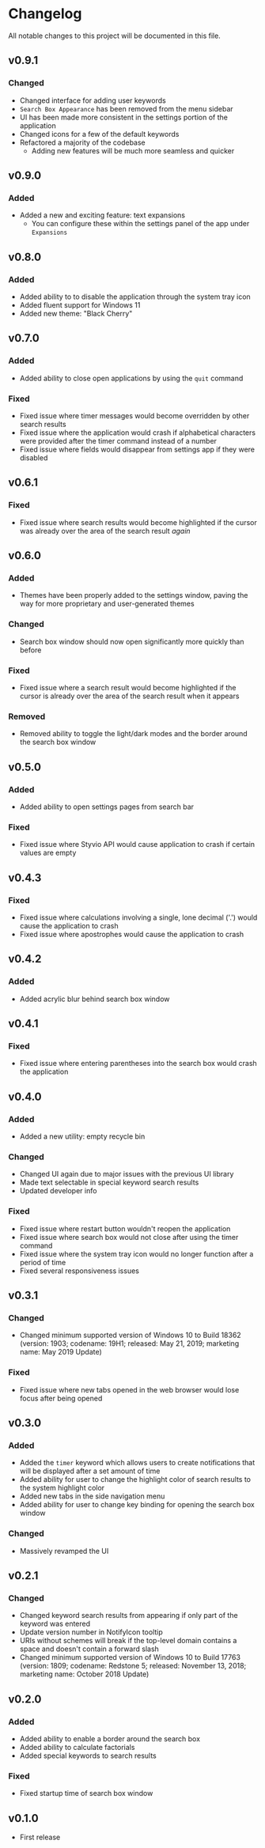 # Changelog

All notable changes to this project will be documented in this file.

## v0.9.1

### Changed

* Changed interface for adding user keywords
* `Search Box Appearance` has been removed from the menu sidebar
* UI has been made more consistent in the settings portion of the application
* Changed icons for a few of the default keywords
* Refactored a majority of the codebase
  * Adding new features will be much more seamless and quicker

## v0.9.0

### Added

* Added a new and exciting feature: text expansions
  * You can configure these within the settings panel of the app under `Expansions`

## v0.8.0

### Added

* Added ability to to disable the application through the system tray icon
* Added fluent support for Windows 11
* Added new theme: "Black Cherry"

## v0.7.0

### Added

* Added ability to close open applications by using the `quit` command

### Fixed

* Fixed issue where timer messages would become overridden by other search results
* Fixed issue where the application would crash if alphabetical characters were provided after the timer command instead of a number
* Fixed issue where fields would disappear from settings app if they were disabled

## v0.6.1

### Fixed

* Fixed issue where search results would become highlighted if the cursor was already over the area of the search result *again*

## v0.6.0

### Added

* Themes have been properly added to the settings window, paving the way for more proprietary and user-generated themes

### Changed

* Search box window should now open significantly more quickly than before

### Fixed

* Fixed issue where a search result would become highlighted if the cursor is already over the area of the search result when it appears

### Removed

* Removed ability to toggle the light/dark modes and the border around the search box window

## v0.5.0

### Added

* Added ability to open settings pages from search bar

### Fixed

* Fixed issue where Styvio API would cause application to crash if certain values are empty

## v0.4.3

### Fixed

* Fixed issue where calculations involving a single, lone decimal ('.') would cause the application to crash
* Fixed issue where apostrophes would cause the application to crash

## v0.4.2

### Added

* Added acrylic blur behind search box window

## v0.4.1

### Fixed

* Fixed issue where entering parentheses into the search box would crash the application

## v0.4.0

### Added

* Added a new utility: empty recycle bin

### Changed

* Changed UI again due to major issues with the previous UI library
* Made text selectable in special keyword search results
* Updated developer info

### Fixed

* Fixed issue where restart button wouldn't reopen the application
* Fixed issue where search box would not close after using the timer command
* Fixed issue where the system tray icon would no longer function after a period of time
* Fixed several responsiveness issues

## v0.3.1

### Changed

* Changed minimum supported version of Windows 10 to Build 18362 (version: 1903; codename: 19H1; released: May 21, 2019; marketing name: May 2019 Update)

### Fixed

* Fixed issue where new tabs opened in the web browser would lose focus after being opened

## v0.3.0

### Added

* Added the `timer` keyword which allows users to create notifications that will be displayed after a set amount of time
* Added ability for user to change the highlight color of search results to the system highlight color
* Added new tabs in the side navigation menu
* Added ability for user to change key binding for opening the search box window

### Changed

* Massively revamped the UI

## v0.2.1

### Changed

* Changed keyword search results from appearing if only part of the keyword was entered
* Update version number in NotifyIcon tooltip
* URIs without schemes will break if the top-level domain contains a space and doesn't contain a forward slash
* Changed minimum supported version of Windows 10 to Build 17763 (version: 1809; codename: Redstone 5; released: November 13, 2018; marketing name: October 2018 Update)

## v0.2.0

### Added

* Added ability to enable a border around the search box
* Added ability to calculate factorials
* Added special keywords to search results

### Fixed

* Fixed startup time of search box window

## v0.1.0

* First release